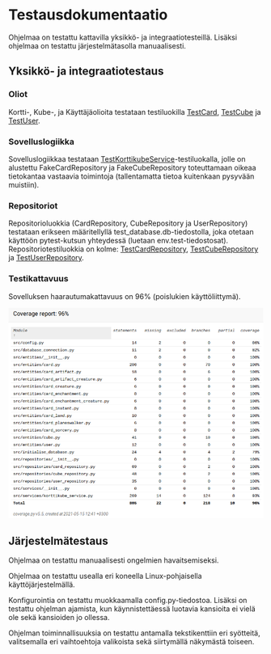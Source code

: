 # Testausdokumentaatio

Ohjelmaa on testattu kattavilla yksikkö- ja integraatiotesteillä. Lisäksi ohjelmaa on testattu järjestelmätasolla manuaalisesti.

## Yksikkö- ja integraatiotestaus

### Oliot

Kortti-, Kube-, ja Käyttäjäolioita testataan testiluokilla [TestCard](https://github.com/Noissi/ot_harjoitustyo/blob/master/src/tests/entities/card_test.py), [TestCube](https://github.com/Noissi/ot_harjoitustyo/blob/master/src/tests/entities/cube_test.py) ja [TestUser](https://github.com/Noissi/ot_harjoitustyo/blob/master/src/tests/entities/user_test.py).

### Sovelluslogiikka

Sovelluslogiikkaa testataan [TestKorttikubeService](https://github.com/Noissi/ot_harjoitustyo/blob/master/src/tests/services/korttikube_service_test.py)-testiluokalla, jolle on alustettu FakeCardRepository ja FakeCubeRepository toteuttamaan oikeaa tietokantaa vastaavia toimintoja (tallentamatta tietoa kuitenkaan pysyvään muistiin).

### Repositoriot

Repositorioluokkia (CardRepository, CubeRepository ja UserRepository) testataan erikseen määritellyllä test_database.db-tiedostolla, joka otetaan käyttöön pytest-kutsun yhteydessä (luetaan env.test-tiedostosat). Repositoriotestiluokkia on kolme: [TestCardRepository](https://github.com/Noissi/ot_harjoitustyo/blob/master/src/tests/repositories/card_repository_test.py), [TestCubeRepository](https://github.com/Noissi/ot_harjoitustyo/blob/master/src/tests/repositories/cube_repository_test.py) ja [TestUserRepository](https://github.com/Noissi/ot_harjoitustyo/blob/master/src/tests/repositories/user_repository_test.py).

### Testikattavuus

Sovelluksen haarautumakattavuus on 96% (poislukien käyttöliittymä).

![](./kuvat/coverage_report.png)

## Järjestelmätestaus

Ohjelmaa on testattu manuaalisesti ongelmien havaitsemiseksi.

Ohjelmaa on testattu usealla eri koneella Linux-pohjaisella käyttöjärjestelmällä.

Konfigurointia on testattu muokkaamalla config.py-tiedostoa. Lisäksi on testattu ohjelman ajamista, kun käynnistettäessä luotavia kansioita ei vielä ole sekä kansioiden jo ollessa.

Ohjelman toiminnallisuuksia on testattu antamalla tekstikenttiin eri syötteitä, valitsemalla eri vaihtoehtoja valikoista sekä siirtymällä näkymästä toiseen.
